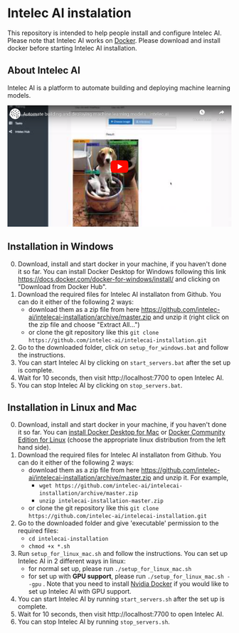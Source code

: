 # Intelec AI instalation

This repository is intended to help people install and configure Intelec AI. Please note that Intelec AI works on [Docker](https://www.docker.com/). Please download and install docker before starting Intelec AI installation.

## About Intelec AI

Intelec AI is a platform to automate building and deploying machine learning models. 

[![Intelec AI Demo](https://github.com/intelec-ai/intelecai-installation/raw/master/demo_image.png)](https://www.youtube.com/watch?v=klv_3L68MJ0)

## Installation in Windows

0. Download, install and start docker in your machine, if you haven't done it so far. You can install Docker Desktop for Windows following this link https://docs.docker.com/docker-for-windows/install/ and clicking on "Download from Docker Hub". 
1. Download the required files for Intelec AI installaton from Github. You can do it either of the following 2 ways:
   * download them as a zip file from here https://github.com/intelec-ai/intelecai-installation/archive/master.zip and unzip it (right click on the zip file and choose "Extract All...")
   * or clone the git repository like this `git clone https://github.com/intelec-ai/intelecai-installation.git`
2. Go to the downloaded folder, click on `setup_for_windows.bat` and follow the instructions.
3. You can start Intelec AI by clicking on `start_servers.bat` after the set up is complete.
4. Wait for 10 seconds, then visit http://localhost:7700 to open Intelec AI.
5. You can stop Intelec AI by clicking on `stop_servers.bat`.

## Installation in Linux and Mac

0. Download, install and start docker in your machine, if you haven't done it so far. You can [install Docker Desktop for Mac](https://docs.docker.com/docker-for-mac/install/) or [Docker Community Edition for Linux](https://docs.docker.com/install/linux/docker-ce/ubuntu/) (choose the appropriate linux distribution from the left hand side).
1. Download the required files for Intelec AI installaton from Github. You can do it either of the following 2 ways:
   * download them as a zip file from here https://github.com/intelec-ai/intelecai-installation/archive/master.zip and unzip it. For example,
      * `wget https://github.com/intelec-ai/intelecai-installation/archive/master.zip`
      * `unzip intelecai-installation-master.zip`
   * or clone the git repository like this `git clone https://github.com/intelec-ai/intelecai-installation.git`
2. Go to the downloaded folder and give 'executable' permission to the required files: 
   * `cd intelecai-installation`
   * `chmod +x *.sh`
3. Run `setup_for_linux_mac.sh` and follow the instructions. You can set up Intelec AI in 2 different ways in linux:
   * for normal set up, please run `./setup_for_linux_mac.sh` 
   * for set up with **GPU support**, please run `./setup_for_linux_mac.sh --gpu` . Note that you need to install [Nvidia Docker](https://github.com/NVIDIA/nvidia-docker) if you would like to set up Intelec AI with GPU support.
3. You can start Intelec AI by running `start_servers.sh` after the set up is complete.
4. Wait for 10 seconds, then visit http://localhost:7700 to open Intelec AI.
5. You can stop Intelec AI by running `stop_servers.sh`.
